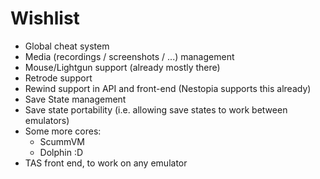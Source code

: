 # Wishlist

* Global cheat system
* Media (recordings / screenshots / ...) management
* Mouse/Lightgun support (already mostly there)
* Retrode support
* Rewind support in API and front-end (Nestopia supports this already)
* Save State management
* Save state portability (i.e. allowing save states to work between emulators)
* Some more cores:
    * ScummVM
    * Dolphin :D
* TAS front end, to work on any emulator
